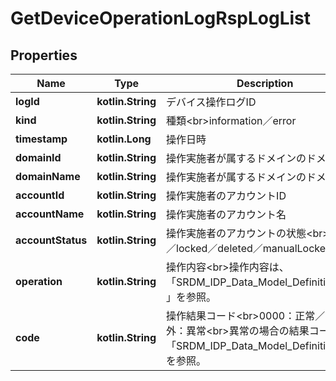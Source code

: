 
# GetDeviceOperationLogRspLogList

## Properties
Name | Type | Description | Notes
------------ | ------------- | ------------- | -------------
**logId** | **kotlin.String** | デバイス操作ログID |  [optional]
**kind** | **kotlin.String** | 種類&lt;br&gt;information／error |  [optional]
**timestamp** | **kotlin.Long** | 操作日時 |  [optional]
**domainId** | **kotlin.String** | 操作実施者が属するドメインのドメインID |  [optional]
**domainName** | **kotlin.String** | 操作実施者が属するドメインのドメイン名 |  [optional]
**accountId** | **kotlin.String** | 操作実施者のアカウントID |  [optional]
**accountName** | **kotlin.String** | 操作実施者のアカウント名 |  [optional]
**accountStatus** | **kotlin.String** | 操作実施者のアカウントの状態&lt;br&gt;active／locked／deleted／manualLocked |  [optional]
**operation** | **kotlin.String** | 操作内容&lt;br&gt;操作内容は、「SRDM_IDP_Data_Model_Definition.xlsx」を参照。 |  [optional]
**code** | **kotlin.String** | 操作結果コード&lt;br&gt;0000：正常／0000以外：異常&lt;br&gt;異常の場合の結果コードは、「SRDM_IDP_Data_Model_Definition.xlsx」を参照。 |  [optional]



